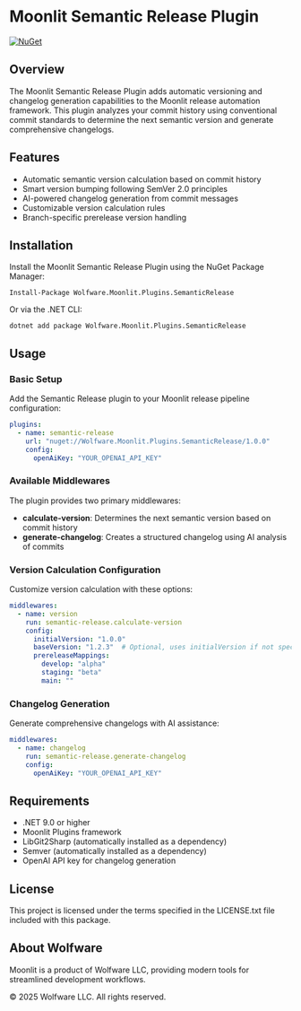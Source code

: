 # Moonlit Semantic Release Plugin

[![NuGet](https://img.shields.io/nuget/v/Wolfware.Moonlit.Plugins.SemanticRelease.svg)](https://www.nuget.org/packages/Wolfware.Moonlit.Plugins.SemanticRelease/)

## Overview

The Moonlit Semantic Release Plugin adds automatic versioning and changelog generation capabilities to the Moonlit
release automation framework. This plugin analyzes your commit history using conventional commit standards to determine
the next semantic version and generate comprehensive changelogs.

## Features

- Automatic semantic version calculation based on commit history
- Smart version bumping following SemVer 2.0 principles
- AI-powered changelog generation from commit messages
- Customizable version calculation rules
- Branch-specific prerelease version handling

## Installation

Install the Moonlit Semantic Release Plugin using the NuGet Package Manager:

```
Install-Package Wolfware.Moonlit.Plugins.SemanticRelease
```

Or via the .NET CLI:

```
dotnet add package Wolfware.Moonlit.Plugins.SemanticRelease
```

## Usage

### Basic Setup

Add the Semantic Release plugin to your Moonlit release pipeline configuration:

```yaml
plugins:
  - name: semantic-release
    url: "nuget://Wolfware.Moonlit.Plugins.SemanticRelease/1.0.0"
    config:
      openAiKey: "YOUR_OPENAI_API_KEY"
```

### Available Middlewares

The plugin provides two primary middlewares:

- **calculate-version**: Determines the next semantic version based on commit history
- **generate-changelog**: Creates a structured changelog using AI analysis of commits

### Version Calculation Configuration

Customize version calculation with these options:

```yaml
middlewares:
  - name: version
    run: semantic-release.calculate-version
    config:
      initialVersion: "1.0.0"
      baseVersion: "1.2.3"  # Optional, uses initialVersion if not specified
      prereleaseMappings:
        develop: "alpha"
        staging: "beta"
        main: ""
```

### Changelog Generation

Generate comprehensive changelogs with AI assistance:

```yaml
middlewares:
  - name: changelog
    run: semantic-release.generate-changelog
    config:
      openAiKey: "YOUR_OPENAI_API_KEY"
```

## Requirements

- .NET 9.0 or higher
- Moonlit Plugins framework
- LibGit2Sharp (automatically installed as a dependency)
- Semver (automatically installed as a dependency)
- OpenAI API key for changelog generation

## License

This project is licensed under the terms specified in the LICENSE.txt file included with this package.

## About Wolfware

Moonlit is a product of Wolfware LLC, providing modern tools for streamlined development workflows.

© 2025 Wolfware LLC. All rights reserved.